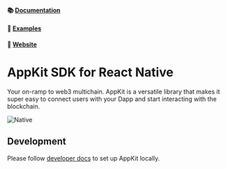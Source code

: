 #### 📚 [Documentation](https://docs.reown.com/appkit/react-native/core/installation)

#### 🔎 [Examples](https://github.com/reown-com/react-native-examples/)

#### 🔗 [Website](https://reown.com/appkit)

# AppKit SDK for React Native

Your on-ramp to web3 multichain. AppKit is a versatile library that makes it super easy to connect users with your Dapp and start interacting with the blockchain.

![Native](https://github.com/reown-com/appkit-react-native/assets/25931366/d474f3dc-a881-4c16-9f91-cda875d962c1)

## Development

Please follow [developer docs](./.github/docs/development.md) to set up AppKit locally.
